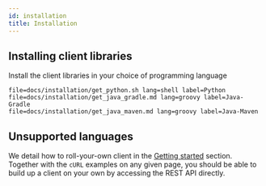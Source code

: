```yaml
---
id: installation
title: Installation
---
```


## Installing client libraries

Install the client libraries in your choice of programming language

```filetabs
file=docs/installation/get_python.sh lang=shell label=Python
file=docs/installation/get_java_gradle.md lang=groovy label=Java-Gradle
file=docs/installation/get_java_maven.md lang=groovy label=Java-Maven
```

## Unsupported languages

We detail how to roll-your-own client in the [Getting
started](getting-started.md) section. Together with the `cURL` examples on
any given page, you should be able to build up a client on your own by
accessing the REST API directly.

